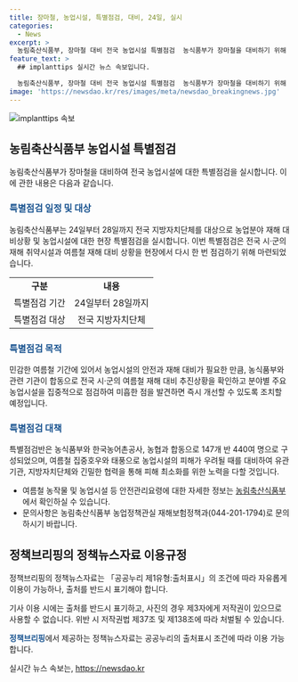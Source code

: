 ```yaml
---
title: 장마철, 농업시설, 특별점검, 대비, 24일, 실시
categories:
  - News
excerpt: >
  농림축산식품부, 장마철 대비 전국 농업시설 특별점검  농식품부가 장마철을 대비하기 위해 24일부터 28일까지 전국 농업시설 특별점검을 실시한다. 이번 점검은 여름철 재해에 대비하기 위한 것으로, 미흡한 점을 발견하면 즉시 개선조치를 취할 예정이다. 또한, 윤원습 농식품부 농업정책관은 피해 최소화를 위해 노력하고 피해 농가에 대한 지원을 약속했다. 여름철 농업시설 안전을 위한 관리요령은 농림축산식품부에서 안내 중이다.
feature_text: >
  ## implanttips 실시간 뉴스 속보입니다.

  농림축산식품부, 장마철 대비 전국 농업시설 특별점검  농식품부가 장마철을 대비하기 위해 24일부터 28일까지 전국 농업시설 특별점검을 실시한다. 이번 점검은 여름철 재해에 대비하기 위한 것으로, 미흡한 점을 발견하면 즉시 개선조치를 취할 예정이다. 또한, 윤원습 농식품부 농업정책관은 피해 최소화를 위해 노력하고 피해 농가에 대한 지원을 약속했다. 여름철 농업시설 안전을 위한 관리요령은 농림축산식품부에서 안내 중이다.
image: 'https://newsdao.kr/res/images/meta/newsdao_breakingnews.jpg'
---
```


<p><img src="https://newsdao.kr/res/images/meta/newsdao_breakingnews.jpg" alt="implanttips 속보" /></p>

<h2 data-ke-size="size26">농림축산식품부 농업시설 특별점검</h2>

<p data-ke-size="size16">농림축산식품부가 장마철을 대비하여 전국 농업시설에 대한 특별점검을 실시합니다. 이에 관한 내용은 다음과 같습니다.</p>

<h3><b><span style="color: #1a5490;">특별점검 일정 및 대상</span></b></h3>

<p data-ke-size="size16">농림축산식품부는 24일부터 28일까지 전국 지방자치단체를 대상으로 농업분야 재해 대비상황 및 농업시설에 대한 현장 특별점검을 실시합니다. 이번 특별점검은 전국 시·군의 재해 취약시설과 여름철 재해 대비 상황을 현장에서 다시 한 번 점검하기 위해 마련되었습니다.</p>

<table>
  <tr>
    <td style="text-align: center; height: 17px;"><b>구분</b></td>
    <td style="text-align: center; height: 17px;"><b>내용</b></td>
  </tr>
  <tr>
    <td style="text-align: center; height: 17px;">특별점검 기간</td>
    <td style="text-align: center; height: 17px;">24일부터 28일까지</td>
  </tr>
  <tr>
    <td style="text-align: center; height: 17px;">특별점검 대상</td>
    <td style="text-align: center; height: 17px;">전국 지방자치단체</td>
  </tr>
</table>

<h3><b><span style="color: #1a5490;">특별점검 목적</span></b></h3>

<p data-ke-size="size16">민감한 여름철 기간에 있어서 농업시설의 안전과 재해 대비가 필요한 만큼, 농식품부와 관련 기관이 합동으로 전국 시·군의 여름철 재해 대비 추진상황을 확인하고 분야별 주요 농업시설을 집중적으로 점검하여 미흡한 점을 발견하면 즉시 개선할 수 있도록 조치할 예정입니다.</p>

<h3><b><span style="color: #1a5490;">특별점검 대책</span></b></h3>

<p data-ke-size="size16">특별점검반은 농식품부와 한국농어촌공사, 농협과 합동으로 147개 반 440여 명으로 구성되었으며, 여름철 집중호우와 태풍으로 농업시설의 피해가 우려될 때를 대비하여 유관기관, 지방자치단체와 긴밀한 협력을 통해 피해 최소화를 위한 노력을 다할 것입니다.</p>

<ul>
  <li>여름철 농작물 및 농업시설 등 안전관리요령에 대한 자세한 정보는 <a href="http://www.korea.kr/" target="_blank" rel="noopener">농림축산식품부</a>에서 확인하실 수 있습니다.</li>
  <li>문의사항은 농림축산식품부 농업정책관실 재해보험정책과(044-201-1794)로 문의하시기 바랍니다.</li>
</ul>

<p data-ke-size="size16"></p>

<h2 data-ke-size="size26">정책브리핑의 정책뉴스자료 이용규정</h2>

<p data-ke-size="size16">정책브리핑의 정책뉴스자료는 「공공누리 제1유형:출처표시」의 조건에 따라 자유롭게 이용이 가능하나, 출처를 반드시 표기해야 합니다.</p>

<p data-ke-size="size16">기사 이용 시에는 출처를 반드시 표기하고, 사진의 경우 제3자에게 저작권이 있으므로 사용할 수 없습니다. 위반 시 저작권법 제37조 및 제138조에 따라 처벌될 수 있습니다.</p>

<p data-ke-size="size16"><b><span style="color: #1a5490;">정책브리핑</span></b>에서 제공하는 정책뉴스자료는 공공누리의 출처표시 조건에 따라 이용 가능합니다.</p>
실시간 뉴스 속보는, <a href="https://newsdao.kr" rel="dofollow">https://newsdao.kr</a>


